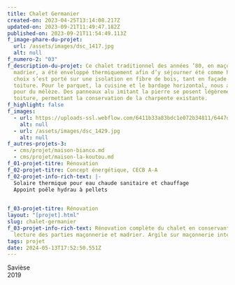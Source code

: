 ```yaml
---
title: Chalet Germanier
created-on: 2023-04-25T13:14:08.217Z
updated-on: 2023-09-21T11:49:47.182Z
published-on: 2023-09-21T11:54:49.113Z
f_image-phare-du-projet:
  url: /assets/images/dsc_1417.jpg
  alt: null
f_numero-2: "03"
f_description-du-projet: Ce chalet traditionnel des années ’80, en maçonnerie et
  madrier, a été enveloppé thermiquement afin d’y séjourner été comme hiver. Le
  choix s’est porté sur une isolation en fibre de bois, tant en façade qu’en
  toiture. Pour le parquet, la cuisine et le bardage horizontal, nous avons opté
  pour du mélèze. Des panneaux alu imitant la pierre se posent légèrement en
  toiture, permettant la conservation de la charpente existante.
f_highlight: false
f_images:
  - url: https://uploads-ssl.webflow.com/6411b33a83bdc1e072b34811/6447d22fd30d4be95e146739_chalet-germanier-b.jpg
    alt: null
  - url: /assets/images/dsc_1429.jpg
    alt: null
f_autres-projets-3:
  - cms/projet/maison-bianco.md
  - cms/projet/maison-la-koutou.md
f_01-projet-titre: Rénovation
f_02-projet-titre: Concept énergétique, CECB A-A
f_02-projet-info-rich-text: |-
  Solaire thermique pour eau chaude sanitaire et chauffage  
  Appoint poêle hydrau à pellets

  ‍
f_03-projet-titre: Rénovation
layout: "[projet].html"
slug: chalet-germanier
f_03-projet-info-rich-text: Rénovation complète du chalet en conservant la
  lecture des parties maçonnerie et madrier. Argile sur maçonnerie intérieure.
tags: projet
date: 2024-05-13T17:52:50.551Z
---
```


Savièse  
2019

